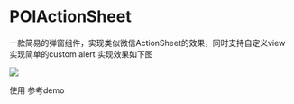 # POIActionSheet
一款简易的弹窗组件，实现类似微信ActionSheet的效果，同时支持自定义view 实现简单的custom alert
实现效果如下图

![](http://7xn5wd.com1.z0.glb.clouddn.com/2015-11-18%2019_56_03.gif)

 使用 参考demo
